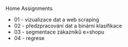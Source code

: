 Home Assignments
* 01 - vizualizace dat a web scraping
* 02 - předzpracování dat a binární klasifikace
* 03 - segmentace zákazníků e=shopu
* 04 - regrese